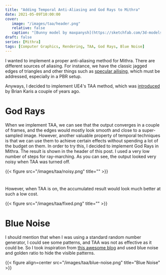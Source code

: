 ```yaml
---
title: "Adding Temporal Anti-Aliasing and God Rays to Mithra"
date: 2021-05-09T10:00:00
cover:
   image: "/images/taa/header.png"
   relative: false
   caption: "[Bunny model by maxpanysh](https://sketchfab.com/3d-models/silent-ash-bc44272e8c1047148b33c913e659fcfa)"
draft: false
series: [Mithra]
tags: [Computer Graphics, Rendering, TAA, God Rays, Blue Noise]
---
```



I wanted to implement a proper anti-aliasing method for Mithra.
There are different sources of aliasing. For instance, we have the classic jagged edges of triangles and other things such as [specular ailising](https://www.shadertoy.com/view/WssyR7), which must be addressed, especially in a PBR setup.

Anyways, I decided to implement UE4's TAA method, which was [introduced](https://advances.realtimerendering.com/s2014/index.html#_HIGH-QUALITY_TEMPORAL_SUPERSAMPLING) by Brian Karis a couple of years ago.

# God Rays
When we implement TAA, we can see that the output converges in a couple of frames, and the edges would mostly look smooth and close to a super-sampled image.
However, another valuable property of temporal techniques is that we can use them to achieve certain effects without spending a lot of the budget on them.
In order to try this, I decided to implement God Rays in Mithra. The result is shown in the header of this post.
I used a very low number of steps for ray-marching. As you can see, the output looked very noisy when TAA was turned off.

{{< figure src="/images/taa/noisy.png" title="" >}}

#

However, when TAA is on, the accumulated result would look much better at such a low cost.

{{< figure src="/images/taa/fixed.png" title="" >}}

# Blue Noise
I should mention that when I was using a standard random number generator, I could see some patterns, and TAA was not as effective as it could be.
So I took inspiration from [this awesome blog](https://blog.demofox.org/2020/05/16/using-blue-noise-for-raytraced-soft-shadows) and used blue noise and golden ratio to hide the visible patterns. 

{{< figure align=center src="/images/taa/blue-noise.png" title="Blue Noise" >}}